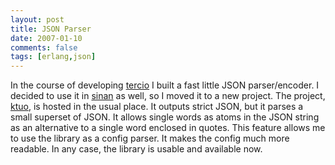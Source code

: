 ```yaml
---
layout: post
title: JSON Parser
date: 2007-01-10
comments: false
tags: [erlang,json]
---
```


In the course of developing
[tercio](https://github.com/erlware-deprecated/tercio) I built a fast
little JSON parser/encoder. I decided to use it in
[sinan](https://github.com/erlware-deprecated/sinan) as well, so I
moved it to a new project. The project,
[ktuo](https://github.com/erlware-deprecated/ktuo), is hosted in the
usual place. It outputs strict JSON, but it parses a small superset of
JSON. It allows single words as atoms in the JSON string as an
alternative to a single word enclosed in quotes.  This feature allows
me to use the library as a config parser. It makes the config much
more readable. In any case, the library is usable and available now.